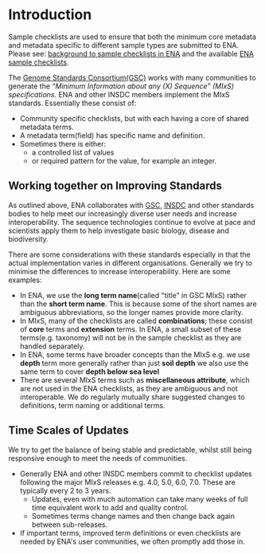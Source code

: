 # Introduction 

Sample checklists are used to ensure that both the minimum core metadata and metadata specific to different sample types are submitted to ENA. Please see: [background to sample checklists in ENA](https://ena-browser-docs.readthedocs.io/en/latest/browser/sample-checklists.html) and the available [ENA sample checklists](https://www.ebi.ac.uk/ena/browser/checklists).

The [Genome Standards Consortium(GSC)](http://www.gensc.org//pages/projects/mixs-gsc-project.html) works with many communities to generate the _“Minimum Information about any (X) Sequence” (MIxS) specifications_. ENA and other INSDC members implement the MIxS standards. Essentially these consist of:
* Community specific checklists, but with each having a core of shared metadata terms.
* A metadata term(field) has specific name and definition.
* Sometimes there is either:
  * a controlled list of values
  * or required pattern for the value, for example an integer.

## Working together on Improving Standards
As outlined above, ENA collaborates with [GSC](http://www.gensc.org//pages/projects/mixs-gsc-project.html), [INSDC](https://www.insdc.org/) and other standards bodies to help meet our increasingly diverse user needs and increase interoperability. The sequence technologies continue to evolve at pace and scientists apply them to help investigate basic biology, disease and biodiversity.

There are some considerations with these standards especially in that the actual implementation varies in different organisations. Generally we try to minimise the differences to increase interoperability. Here are some examples:
* In ENA, we use the **long term name**(called "title" in GSC MIxS) rather than the **short term name**. This is because some of the short names are ambiguous abbreviations, so the longer names provide more clarity. 
* In MIxS, many of the checklists are called **combinations**; these consist of **core** terms and **extension** terms. In ENA, a small subset of these terms(e.g. taxonomy) will not be in the sample checklist as they are handled separately. 
* In ENA, some terms have broader concepts than the MIxS  e.g. we use **depth** term more generally rather than just **soil depth** we also use the same term to cover **depth below sea level**
* There are several MIxS terms such as **miscellaneous attribute**, which are not used in the ENA checklists, as they are ambiguous and not interoperable.
We do regularly mutually share suggested changes to definitions, term naming or additional terms.

## Time Scales of Updates
We try to get the balance of being stable and predictable, whilst still being responsive enough to meet the needs of communities.
* Generally ENA and other INSDC members commit to checklist updates following the major MIxS releases e.g. 4.0, 5.0, 6.0, 7.0. These are typically every 2 to 3 years.
  * Updates, even with much automation can take many weeks of full time equivalent work to add and quality control. 
  * Sometimes terms change names and then change back again between sub-releases.
* If important terms, improved term definitions or even checklists are needed by ENA's user communities, we often promptly add those in.
